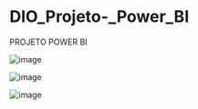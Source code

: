 # DIO_Projeto-_Power_BI
PROJETO POWER BI

![image](https://github.com/alessandragalvaos/DIO_PROJETO-_POWER_BI/assets/156546129/040041d5-07f0-457d-9dfa-bb1cc8013eb2)

![image](https://github.com/alessandragalvaos/DIO_PROJETO-_POWER_BI/assets/156546129/c8c264fe-b9ef-4e25-9109-b0c142404486)

![image](https://github.com/alessandragalvaos/DIO_PROJETO-_POWER_BI/assets/156546129/32a880fd-4b06-4551-9870-6fdcd85a4f2b)

